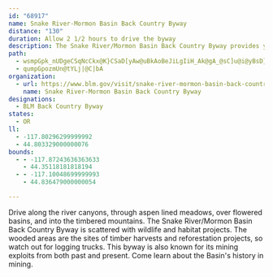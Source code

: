 ```yaml
---
id: "68917"
name: Snake River-Mormon Basin Back Country Byway
distance: "130"
duration: Allow 2 1/2 hours to drive the byway
description: The Snake River/Mormon Basin Back Country Byway provides you with amazing sights. The route is full of towering river canyons, aspen lined meadows, flowered basins, and timbered mountains teeming with wildlife.
path:
  - wsmpGpk_nUDgeCSqNcCkx@K}CSaD[yAw@uBkAoBeJiLgIiH_Ak@gA_@sC]u@i@yBsD}BsCO_@IYOgBSqJA{DHyGImCi@gC}BaHc@gD?cBNiBpAyHxCiNn@gERsB^aOHsBPgBhCaNtIya@h@qDXoC^yDHqC@cDEmKcDa~EeAkhBM{FQgEa@}Dq@}Dy@gDcAyCsBeE}GoJ_BgCcAqB_AgCsA_FY{A_AqIgVulCsAuT[sI_@uNIkXHwMhAqb@@wCAsBS}Du@wGm@{CoSar@}CoImDgGyAsByCgDgFeE}DaCkFmBuUkGyBaAgEqC}CmDsAsB{@{AwBaGy@eE[_Ci@gGIaBEqBJaGX{Dj@kE|@uDzFoQ~@kEh@{ETuFEmGO{BaFyh@[_Eg@iLI_MByDrBadAXmJXyF^aEzAcLl@mDvGc\Z{CBsDKgBs@qE}A_IUsB?u@HeBj@gD|FuI|BwD|@yBdA}Dh@}DTuEfAye@DaDuAo_@@oBTyDp@oExCaQjIk`@zc@koB~Koh@~@uGh@wFd@qLDec@LwBD{DUuVYwIUqBs@{DcAsDuAmDy@sAaAsAoCqCmCgBwj@c\oC_CmBuCk@kAqAuEU{AO_CKsE@kAv@}IxFuZ\eCFyBG{BOgAs@mCy@qA}EaF_AaBi@qAS_BS_EAiHNkAh@oArAkAbCgA`BqAV_@~@gChB{Hj@_B`CcCvMqI|@]bBDnCr@`EXnAGb@MtAeA|BwCnMkRnBmDd@eA|AmFRsBToF_@oSn@mHdAsGFu@?oA]uCy@sBmAwA{A_AoAo@sA]SMo@_AYsAEm@?kARsBnAcINkEg@}PFgDPqBl@mDtAkGx@}EXsDl@aNrBuN`AyEl@yA^[x@]x@BbCd@bA@bBMn@e@bAmBPy@v@wGToE?mA_@eCc@qAeAuAwAy@k@KmAEyD\i@Ec@K_Ay@e@sAOy@^iQJwAl@yCVu@zAyCt@y@bAw@zAs@`J{Af@SXYv@qBPm@?s@CeBe@aHNsAt@wBx@uAn@_B\{At@oQZ_C`Iq^RqB?eBIc@wHmW[iCZsBpCsETy@PkABgAuAgTImJIaAOsAu@kDc@{DEmBJaEhAyHCmAGq@_@sA]m@}EgFsA_DUaAUyBC_BTeF|@eK^iBbAoDdA_CnAyBxNiTx@gBfCyHn@aAbCwC~AuC^sA^mD?sBo@gJO_E?m@ZeDlDcOl@gBlAmBdA_AvD_CjBeBh@s@pBsDdB_Cl@g@bFqClBaBnAgBxEsIhAuAvBqAjIsBhCcA^Yx@cAbAkBnAgA~E_CpAy@Z_@~@_B|A{El@y@t@e@n@QlEGhAYvCeCdEkE|@o@dAe@v@EbAJdAr@d@~@f@rANx@ZfKNzAd@lBl@vAb@t@hAhArAr@~@RzLZnBhAnCbDjBbA~@?h@Wp@o@l@yAD_@BwACgC_AuLcAsGkBaJGmCHwBLaA~DcSl@mDTwBDoBIkCiBiOImBB_BNyAd@mBhB_E`AmCTmB?mAImA[cBmDyQOwBCsARsDPsApBuIJmCIcCOuAuA{IyAeLOwDJiAh@gC|@kBjBcCx@eB^{AVsBDeBYaNUkB]_A_@{@e@e@iAs@s@SyBK}A_@_CmBiCsCi@cAy@iCsBkJm@qDu@yM?mDDgATeBbB{D\qAHy@IaDcCoQiAyFaHkRs@qBk@yBOmAIyBMeHKiB}DqZU_CEkB@gBd@sDv@qChAuB~@gAlAcAlDoBnc@iTzAy@fAcAr@cAd@kA^yAReBDmAEuGJ}DX{AnBmFbBkBb@[nb@wXrAeAnAsBn@sBZwBVaG`@uBfAwBlDcErDeFj@_BV_AJaADsCO}UReCr@gDzAmDfCwBhBgA|CeC~@uAdAmC`@}BJ{C_@kiAlTBXQJYHq[H_@TS~SQHa@HsC^gAx@Tr@?nf@qPh@_@hC_DlDqAh@[n@_BvB{DnByArAeBE{p@Nk_COyk@Ds@PyAp@sAnRgTjAcA`Bi@rAA`N^h@MhGiDdFuBhSaGnAy@r@kAlEuL~@gDxBmKZgA`@s@dGmGv@e@~@MfH@vBJlDdAnBTrEHnCW`A?t@d@hAFpWwFjAKzEXx@Mt@u@nKmU`BqAfBYrAErAJ~Q~Bxc@zErAMbDcC|LqM`HsGfBg@bEe@rAe@rDgBlDwAxAy@bEmFvFiJ~AmBrCi@nPcBbAQ~@g@vKsJf@sA`@{GReA^Yh@CfBj@pAbA`BrBt@L~Bk@hAsBb@Wd@DzF|Ad@z@DjC`@lCCrBHd@d@dAX`BXd@NDJ@f@YnAmDlBgDp@s@XKx@DvBx@n@JbC@|BM^VNb@Mx@sD|F_@hAHx@x@jCT`B|Bt[XtAXj@d@d@hAVbCWTDr@d@n@?hAeAx@WrBp@RVJ|@c@|BAfAjApC`AzCd@d@hBFlCbBHRDX?^cAnCOlA?hAHXPTf@P`@KfAgA|GaDhBsA`EkGXGdADNKXy@d@gC^c@zCsBNATJh@`@^v@ZrALH^Dh@[n@yAlAuFhB_C`@sB\s@^e@d@@\V^l@n@~BBjBOtAJ\bALnBk@\g@j@wBXmCRyCn@iEX_An@s@h@F^Xx@pAz@xBh@f@^?f@W`@o@vCmGj@_@l@DTd@Rr@h@rGIlA[hAIv@Hv@JLXLT?bAa@dAq@bAsAX_Bn@eHXiB`EyMN_@j@m@l@UbCFhEx@vHdArD^lAQvHaC~@E`EhBrEdCrAd@pJlEdDpBjGxAvEzBfJdCb@TNVH^DfBN\^XZLfBMx@FrA`@~@bAb@lBNjC?`DJ`DXp@HL^DjAq@zAiAPIb@Rb@v@d@~AT`@zF~Fj@dAr@hCRhAFbAVn@ZHbBMTHpFtDt@rA`APn@XxCfCxBj@|CxA~AXpBn@p@p@bA?l@FxBj@Zb@fAh@n@EXSh@B~Cx@dAj@Rh@^j@lAAnBn@vB\n@d@XD`AU\Bx@Xx@FtAh@tHZlB^PV\tCdAvBXRb@?ZWXe@|@yC^e@dAMrAPZ`@XjAXdC?~ARzA^dA^XXDb@c@n@aCTa@t@Wv@ExBdAdCr@|C|A`DEz@X\^lClE`@Lb@ERY~@mCZQpCMjAPh@X|@fAbB~Bn@lAXrEJnD^dFTpA\Zj@EPMFYr@wNRkANg@r@eAZ]\MtA^rAj@~BzArA`@bAn@XZt@~A|@v@^T~AN|@Zx@x@^?xAs@dASlATx@|@d@R^?\MtAeAdAK`DPnBf@vBV~BItL{@~AXdJ`FxAp@x@RxE^x@XjJ`Hx@f@hBj@~@~@|ASZRv@fAx@r@h@hAn@bCz@nBfAhICdAiAbEAVP~@b@XdADVJh@rA~@nD`AxB|ArEv@jB`ClDpD`HfC`ErBdBdAd@nBxBpDr@dA^l@f@J^TtERd@b@j@`@E\MlBwC^_@j@[v@A`BLvCIh@D|Aa@lFm@fHE~@IxAdA^BXOn@uB^Yv@SlEmBh@e@dAsAvC_CbFmDn@s@fCyAhDm@xALhBYn@?h@TdBPl@d@x@Kt@?hAPzDhAfFtBfHnB~BvArA`BrSnSh@^lE`Bn@~@bDrFdKnMtAjAlBl@dAv@fF`GbFtIlBtDlBpB~D|FzI`TbBpBz@zAVlA]xDB|@Hf@~@pAlH`Hx@`Ab@~@TtARbFTrAnAtCxB`H~@pAfB`Bb@x@Jd@Ix@OZ}FlIsAdA_@j@uCdBm@dA^x@\HrDaAdEaCvAe@vC_@dAEr@Dt@d@b@z@lCxI`AfCpBrDvFtI^x@Tx@NpBRf@`A`Ax@pAlAdAhA~AvDlGfJnQTlAE`AoA`FOjA@^R`@NNh@Lb@SlE_Eh@Yt@K^Jl@d@d@lAbAnE`AvAbO`K|Aj@hHtArAJbCApYoAnAJ|DvA|ERl@^nAnCd@t@tGzElG`DrGv@l@RnDlBvBxAxCrCvE`Hd@RpEX~A^b@Rt@lAxBxEb@xCd@vAvBzCXRz@BvBq@~@Kr@LZPl@~@Dj@?|GJ|BEl@iA`DEl@dB|BfAhE`AdJtDlXcAjHJnLkAlEx@fAZDXKbCoEXaC^eAXGNFfWd^ZX|FdBfBXdBLtGDtF~@lAPx@?lAQfYeGrFoClA}@nAoClBmBhBeArCETGrBkCrCkBhAeAbB[HYP_CRYxCqAn@g@nAaBvBi@vDuCxB_@dCEpIu@|AYpK_DvDYXKfDqC`@m@f@_Bd@YnBa@lAe@lCYdF_B`CKx@Yt@J\E~ByBr@Sx@P~@f@r@WX?~@DhAVbDnAn@b@dBf@bBdAjE^~@MbEZvFo@jIk@xEDzEn@xCg@nAAlCf@dBJfA_@nB}Br@_@bB[zBDhALx@XvAfA~Aj@t@J|@EhDm@lAEt@PfAl@P?rA_A~@_@vCSbA^rA~Bh@`@`@KvCcDNCb@JhA`Ct@j@lEj@vGxAxBnAb@Mr@mAZE^FfCvAhDdCfCl@dD~DrCvF`FxDnBdCpDzBxBv@rAjAzAz@jBv@nAXxCD|CR~TnEhB|@n@rAPNZPxCv@rArAlAz@X^Jd@R`CH\nA~@h@t@JlCHXn@b@pEbIhFjFlArBzA~AfA`BJj@Ax@XxC^`B~BtHRpAZnErAxCtAvBfAfAh@VrBzAbI~ChPx@rAChGV`AAnBeAzIsBrBq@dB{@pDeClIyCx@MlEQlC_AvJyDnDuBr@Q|AShA^bCdBjAFl@QpIaGx@_A|A{Ct@eAlBy@xB{AvJ{Hx@}@lJ{NbBgBfCwArCYrAa@rDgElGeIl@c@~@Ez@l@Rf@Hv@DfA[`HDrAJlA|@`Fb@dBhA~B`@rAh@dCN`CfA~EZlCNrENlABf@MjABPRf@hA|@NTX~@x@lD^~D@tBXpDb@lAn@`Ad@dAr@v@tA~@`@l@@t@I|BBdAZrB|@bCtA~Ab@Pd@@pC[b@JZZJ\Bt@UvEPrGLfA^r@r@XbB?nAMb@Y`@k@xAqDl@aAPMf@?d@ZR\D~@_@`BsA|@iArAu@fAWfA?b@Nt@~FbQpK~Kt@dAh@lAh@rCj@~UPh@GhCHjF@JJvFBrETfBFvFBnHa@f@kArEoAvCmBjCmDxBq`@tCoF~B_BbBuCbFgEjNoI|UcCfEwClDoA~@kCpAkMdBiIl@kD`AcAx@oBzAsBrDgAzEwBhY_@bBsAvBcBdBiAvAq[d[sBjCyK|GuBjGy@~@kBd@aIfAySiAij@qCgRvGmBb@oCKmH{CgBImEbA_C|A{DlOuDfHq@ZeAEcL}GgUuD_Gf@kBDwA^oDPgJl@o@DoIhDmQdIgCx@yRpIgIfD_ItD_@?eIxEuApAk\r\uGxF}Av@kARyRtDcH~@aK~CiBx@^xCNXNp@h@lCSdC^`G?lBKpAyCvB_@f@OlB`BdAlA~A`DjJpAbCdC~C~@xBVjBFlDwFjF]~@y@Jc@r@_@nKaArJw@~DE~GSjAwB~EsCzHcD`P[|CR~HWlBgBtD}BdL?rBxAjPErBuAbTFvKr@hM?~CUjDu@fFOv@WrBoArB}@nGo@jEy@~Q_EhHy@~C_@dI_AlLh@zGpA~Ch@dC?jJ_AlC?jA?~@JfClB`KHdBiAdFI~CTrC|@jDpDfGl@tLfAjFfB~DJl@XdB`@XFpCc@xEKdADvH^pDj@xChAdBhGrJ`EpK~Bx@r@n@rErA`DdFt@p@rAlB~@pCz@lIbA~DlBhQ\vGA~AkA~DqE~DwA`@_IF_BdAgBlC_@jAWxCSh[e@dIuAxHcJzWqMrNw@pAu@fEuCfV}@`EaDvHyBxCk@^_BEwD_AkBXyFvAkClAsAdAaBjCcBhGSlBRpO^xE~BrFJpCkAlAO`Be@^k@lBoBjGaBjD_A~Db@bTdBjEb@fHcAdEAx@oAp@iE~EeExB_MrMs@J[dA_BtBiA~CEr@o@Ly@dAoDvEuHlNoAdFoBxMiAjMo@hHeAdFmCrEiG~EoCx@qG?iAeAiAmCu@eBeAeAmCgA_BFuBvCk@x@iAxEsGxIaBpHeBxFyArC}@~AeBnBkJxHuApBw@xB_ChN{QpZy@hJy@~BgFrIoAxCwBdKoBdEqCtEuDxMiAlCoAdB_Bj@SXeA^kJjFS?c@l@QGmBfAqD~@mBvDuAnJqAlES^U?u@jG_KfNUPMh@CH?jDwBbb@MdIqAjOT|EEdAT~EiCdKk@jJSRKjFs@lGtAdEVxB~@^Tp@dA~@hEEvAlBvE@fAd@VL`I~JhBjArFxG~A~CjA~HhAjBhArDnBjBzErLb@Xn@zAt@dApAxEhB~AtBlHxAvAn@~@~@fDx@jA~DdAjAx@rDdEhJ|EzEdFhDE~@s@bCSjD~ArEfEjBp@hI~LhCxAzIjAx@RnAx@~DtFjDdBdEXnBdA|@?x@q@~BGZWz@MnC^n@YhCwClAGjFrHdAx@lB?~@mA^KpCXtCeDH_@v@D@@d@b@h@~Bn@x@tDxAdFx@QjCuBhJ?dAfCxGl@jEUd@yDrA}F~BgEJiB^iF~FoClGYpAHlBZdAEzB_@l@yNdAkDMcEuCmAyI]q@_@M_AFyDdCEPiClBWEIPsFrB_BJYr@_EdE{@^u@E}@sCy@e@}@L}A|@iArAi@~BAdDpBhIbC~C~CxCZ~@LxQJpEkEbMmBjF{B~D_CrFuDjE_@lCU~AiBvGNfBn@jA~BrAz@GbB_DzDkAlDeCt@DhGbDOfB?H_@RyC?UPmARkBXIPu@L}IdHqB~BoCjNe@~@o@rE_B~Fg@rC?j@EbDQ~Bo@jBwGbJqDdCmAjCR~Hq@~AWl@iAvEgDrIm@bELjFp@lEG|BgBxN_@~EyAlENdJFhBOjDiBrIE~@g@~H_BvBaBrA}A~B_@xDa@`AYrEYrAQjDi@rCCdPxDj@~@^x@~Bt@xEjAjDHrAiAhEEjEXrADXd@^]`RGvBa@vK_AnHi@xDc@rFFpIy@fNu@dA}Bp@_@d@?vGr@dPtAxPj@jLa@~FoAdKw@nGw@xKFrI_@jB_CdHMlBP`LJlCf@~J?jC?rBMdAgR`w@Qf@{B~G_CpJY~Dw@lDaCzDGxDz@dClAjApCl@nCjCdHdBl@f@dJ~A~GpDhJbEv@p@bCvEnA`ChErD~FdC`@r@fMtb@TxAr@n_@aC~FAv@oA^cEfAqEj@cDjCsDlBg@Jy@RiCMsFmBkDm@_B?iHdBH~CiBtRa@nE]bD_BjFeB`E_CpCc@d@eAlByJt\QpAh@fIjBvJhFb`@@jCRFBNd@fDH`Dc@dLuAvFcAvBQ^_@vC_@fJS~Ro@jMXbH~@xI?dBSpBoFdP_AfHyCta@|A~\JhH|@~H`CjIdDdGN~@Ox@qCjFe@FEd@Id@}C~Fq@xBmAnJ[~IeAxB?dD_Ax@_AdLsBzh@UvFC`@LdCfCrKV~B@p@?nEkArGMxARdEtArHlAp@fAdDVrCI~CuAjDcBfDDxHyAwAsBy@qCQgEnBsAdBsDxIgB|CyBjBgB^{P`@oCx@sEOa@QgEWiS}FaHiCiHgDgC]{UcPqZiLkA?a@rBd@x@fDpB|BfDj@dCv@vA^rBKhBy@?u@eAkCgIgE}DgE}@aICgANkCGgBwAcAK{BDkAd@sAxBm@fE[Lw@CyB_BkBQcDt@wB~@sBnCoBh@kArBmFrEqBP_BfBaCl@gCzHsAvGi@nAa@lEGbLa@^_AMw@k@k@qAw@?aBpBy@b@qBHsDvAgB~By@?[KLyFTiBv@eC~HaOr@_E_@oF_@e@yAASPgCEcBy@yBEi@U}@?y@l@sFxHy@jB[rCQvJo@fDw@dAwADeBgBcAWoA\cDdEu@Iq@u@qBqGo@q@w@FmDdFe@R}@So@qBoA}Gy@sA_Ai@_Cu@eDiBeGwB}A?{GlEuA@_CkBcC?aCr@oCvCy@TcDa@W[i@}Ga@eA_AgAaCiAQaA`@wCjB}Cn@gFFgBQkFs@eCoFgDeFkEsADgAf@iFQu@UkDTiGVgBt@eBn@eAhAm@TsD?yBvA_BCcAu@oAmByAuEo@k@eB?}EvCgEb@w@~@P`D~ArE~AdJGzAq@x@oGiAyCoBmCo@qAqAaBEm@RwAnC_@bBRbFGjEqBzJRpBh@hBAfA{@pB[`F]|@iAY[wJqAsGqBkFyAmA{AoCqA]Wp@EhJV~I_@tPw@lDGrL[xFk@~CkApAmAKsA[mABaDpAeD?sBkAy@\q@x@e@zAa@LeBEqAmAyBuFmAF}@jCg@lDmA|AwHJkGt@mCQ{CuBkA?iAlA}BHuIm@_AjAeGtAMPq@FMRaBPwDfBy@HkJCc@\sBlAWp@mD?m@RkAdCoEfBuM|CqCzByI`BeM?oA]iB?MPw@F{EjB_IPcB?aGrAIRgCf@}Db@CTkBb@iCnAgJbGkCZ{La@gJ_AaI?}HdAqFb@}TBsASsJd@uEdAgHtCyEdDaItGkDbC}Ad@iEG{Eq@{Aq@YcAyTqMoHmJYE[e@_A_@sD?yB^_D?wK}B_IlA{EbCqGrBENkDbAmTfB{CAuOoGqBqA}@iA[?mBkNyBsDgJwEgDiC{IwKmBkFwCgFgCsDkCiCo@OUi@}FsDad@sNcAM}uAgb@w@?GUuzAcd@mEcBaM{CkY_Jgj@iPaFOi[tEiFZ_IgAiUwJoGmD{EqHkAeBiCmAwCCeCpA}B~D_E~LWDUlAiD|G_ANsE|CgBj@mBFqKd@kMR{Em@_JmCa@[kC}A{FsBkBgHaA_CuAcAi@o@m@EQ]yAiBm@O_BkAiAa@[KYm@mBy@e@?yD_A}CY?kD@sI?kD?cJ?sDK_B_D?yD?{EEm@DuAFsCM{CKuB_BiAy@iAe@qDoBmD}BiAaAQc@]o@kAo@oAa@iAGaDG_CI]?aGDgB?u@?_[YuCDeDEeAKiAe@uA_A}AgAa@m@Sc@yEi@_S_ByH{@wBuxA
  - qumpGpozmUn@tYLj|@C|bA
organization:
  - url: https://www.blm.gov/visit/snake-river-mormon-basin-back-country-byway
    name: Snake River-Mormon Basin Back Country Byway
designations:
  - BLM Back Country Byway
states:
  - OR
ll:
  - -117.80296299999992
  - 44.803329000000076
bounds:
  - - -117.87243636363633
    - 44.35118181818194
  - - -117.10048699999993
    - 44.836479000000054

---
```


Drive along the river canyons, through aspen lined meadows, over flowered basins, and into the timbered mountains. The Snake River/Mormon Basin Back Country Byway is scattered with wildlife and habitat projects. The wooded areas are the sites of timber harvests and reforestation projects, so watch out for logging trucks. This byway is also known for its mining exploits from both past and present. Come learn about the Basin's history in mining.
